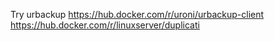 Try urbackup https://hub.docker.com/r/uroni/urbackup-client
https://hub.docker.com/r/linuxserver/duplicati

